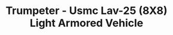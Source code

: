 ---
layout: product
title: "Trumpeter - Usmc Lav-25 (8X8) Light Armored Vehicle"
price: "1500" 
desc: "N/A"
img_path: "/assets/img/TRU07268.webp"
brand: "N/A"
available: false
special_offer: false
new: false
soon: false
cat: "010000"
subcat: "013400"
subsubcat: "0N/A"
sifra: "TRU07268"
popular: false
spec: false
---